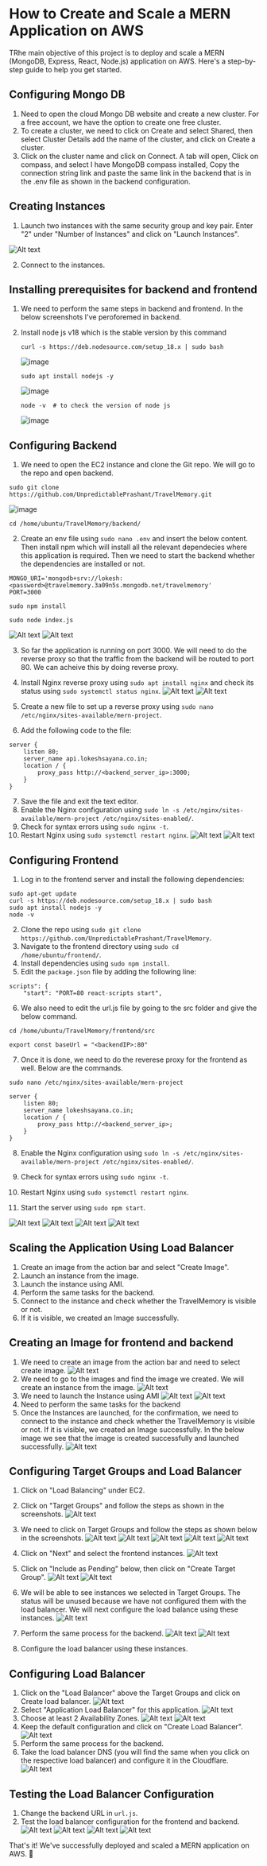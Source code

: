 # How to Create and Scale a MERN Application on AWS

TRhe main objective of this project is to deploy and scale a MERN (MongoDB, Express, React, Node.js) application on AWS. Here's a step-by-step guide to help you get started.

## Configuring Mongo DB

1. Need to open the cloud Mongo DB website and create a new cluster. For a free account, we have the option to create one free cluster.
2. To create a cluster, we need to click on Create and select Shared, then select Cluster Details add the name of the cluster, and click on Create a cluster.
3. Click on the cluster name and click on Connect. A tab will open, Click on compass, and select I have MongoDB compass installed, Copy the connection string link and paste the same link in the backend that is in the .env file as shown in the backend configuration.

## Creating Instances

1. Launch two instances with the same security group and key pair. Enter "2" under "Number of Instances" and click on "Launch Instances".

![Alt text](image.png)

2. Connect to the instances.

## Installing prerequisites for backend and frontend
1. We need to perform the same steps in backend and frontend. In the below screenshots I've peroforemed in backend.
2. Install node js v18 which is the stable version by this command
    ```
   curl -s https://deb.nodesource.com/setup_18.x | sudo bash

    ```
   ![image](https://github.com/sayanalokesh/TravelMemory/assets/105637305/54dcea2c-5cbd-4c29-8937-3ed1f1de2b9b)
   
    ```
    sudo apt install nodejs -y
    ```
   
   ![image](https://github.com/sayanalokesh/TravelMemory/assets/105637305/afe88175-e428-4f70-8e81-98bccbb5093f)
   
    ```
    node -v  # to check the version of node js
    ```
   
   ![image](https://github.com/sayanalokesh/TravelMemory/assets/105637305/a8cafd5f-3a18-45c3-a9f4-b6277c5207b4)



## Configuring Backend

1. We need to open the EC2 instance and clone the Git repo. We will go to the repo and open backend.


```
sudo git clone https://github.com/UnpredictablePrashant/TravelMemory.git
```

![image](https://github.com/sayanalokesh/TravelMemory/assets/105637305/f2d2884f-4f1e-4c4b-8acb-05c53039cccf)
```
cd /home/ubuntu/TravelMemory/backend/
```
2. Create an env file using `sudo nano .env` and insert the below content. Then install npm which will install all the relevant dependecies where this application is required. Then we need to start the backend whether the dependencies are installed or not.
```
MONGO_URI='mongodb+srv://lokesh:<password>@travelmemory.3a09n5s.mongodb.net/travelmemory'
PORT=3000
```
```
sudo npm install
```
```
sudo node index.js
```

![Alt text](image-2.png)
![Alt text](image-3.png)

3. So far the application is running on port 3000. We will need to do the reverse proxy so that the traffic  from the backend will be routed to port 80. We can acheive this by doing reverse proxy.

4. Install Nginx reverse proxy using `sudo apt install nginx` and check its status using `sudo systemctl status nginx`.
![Alt text](image-1.png)
![Alt text](image-4.png)

5. Create a new file to set up a reverse proxy using `sudo nano /etc/nginx/sites-available/mern-project`.
6. Add the following code to the file:

```
server {
    listen 80;
    server_name api.lokeshsayana.co.in;
    location / {
        proxy_pass http://<backend_server_ip>:3000;
    }
}
```

7. Save the file and exit the text editor.
8. Enable the Nginx configuration using `sudo ln -s /etc/nginx/sites-available/mern-project /etc/nginx/sites-enabled/`.
9. Check for syntax errors using `sudo nginx -t`.
10. Restart Nginx using `sudo systemctl restart nginx`.
![Alt text](image-5.png)
![Alt text](image-6.png)

## Configuring Frontend

1. Log in to the frontend server and install the following dependencies:

```
sudo apt-get update
curl -s https://deb.nodesource.com/setup_18.x | sudo bash
sudo apt install nodejs -y
node -v
```

2. Clone the repo using `sudo git clone https://github.com/UnpredictablePrashant/TravelMemory`.
3. Navigate to the frontend directory using `sudo cd /home/ubuntu/frontend/`.
4. Install dependencies using `sudo npm install`.
5. Edit the `package.json` file by adding the following line:

```
scripts": {
    "start": "PORT=80 react-scripts start",
```
6. We also need to edit the url.js file by going to the src folder and give the below command.
```
cd /home/ubuntu/TravelMemory/frontend/src
```
```
export const baseUrl = "<backendIP>:80"
```
7. Once it is done, we need to do the reverese proxy for the frontend as well. Below are the commands.
```
sudo nano /etc/nginx/sites-available/mern-project
```
```
server {
    listen 80;
    server_name lokeshsayana.co.in;
    location / {
        proxy_pass http://<backend_server_ip>;
    }
}
```
8. Enable the Nginx configuration using `sudo ln -s /etc/nginx/sites-available/mern-project /etc/nginx/sites-enabled/`.
9. Check for syntax errors using `sudo nginx -t`.
10. Restart Nginx using `sudo systemctl restart nginx`.

11. Start the server using `sudo npm start`.

![Alt text](image-7.png)
![Alt text](image-8.png)
![Alt text](image-9.png)
![Alt text](image-39.png)


## Scaling the Application Using Load Balancer

1. Create an image from the action bar and select "Create Image".
2. Launch an instance from the image.
3. Launch the instance using AMI.
4. Perform the same tasks for the backend.
5. Connect to the instance and check whether the TravelMemory is visible or not.
6. If it is visible, we created an Image successfully.

## Creating an Image for frontend and backend

1. We need to create an image from the action bar and need to select create image.
![Alt text](image-11.png)
2. We need to go to the images and find the image we created. We will create an instance from the image.
![Alt text](image-12.png)
3. We need to launch the Instance using AMI
![Alt text](image-13.png)
![Alt text](image-14.png)
4. Need to perform the same tasks for the backend
5. Once the Instances are launched, for the confirmation, we need to connect to the instance and check whether the TravelMemory is visible or not. If it is visible, we created an Image successfully. In the below image we see that the image is created successfully and launched successfully.
![Alt text](image-15.png)
## Configuring Target Groups and Load Balancer
1. Click on "Load Balancing" under EC2.
2. Click on "Target Groups" and follow the steps as shown in the screenshots.
![Alt text](image-16.png)
3. We need to click on Target Groups and follow the steps as shown below in the screenshots.
![Alt text](image-17.png)
![Alt text](image-18.png)
![Alt text](image-19.png)
![Alt text](image-20.png)
![Alt text](image-21.png)

4. Click on "Next" and select the frontend instances.
![Alt text](image-22.png)
5. Click on "Include as Pending" below, then click on "Create Target Group".
![Alt text](image-23.png)
![Alt text](image-26.png)
6. We will be able to see instances we selected in Target Groups. The status will be unused because we have not configured them with the load balancer. We will next configure the load balance using these instances.
![Alt text](image-25.png)
7. Perform the same process for the backend.
![Alt text](image-27.png)
![Alt text](image-28.png)
8. Configure the load balancer using these instances.

## Configuring Load Balancer

1. Click on the "Load Balancer" above the Target Groups and click on Create load balancer.
![Alt text](image-29.png)
2. Select "Application Load Balancer" for this application.
![Alt text](image-30.png)
3. Choose at least 2 Availability Zones.
![Alt text](image-31.png)
![Alt text](image-32.png)
4. Keep the default configuration and click on "Create Load Balancer".
![Alt text](image-33.png)
5. Perform the same process for the backend.
6. Take the load balancer DNS (you will find the same when you click on the respective load balancer) and configure it in the Cloudflare.
![Alt text](image-34.png)

## Testing the Load Balancer Configuration

1. Change the backend URL in `url.js`.
2. Test the load balancer configuration for the frontend and backend.
![Alt text](image-35.png)
![Alt text](image-36.png)
![Alt text](image-37.png)
![Alt text](image-38.png)


That's it! We've successfully deployed and scaled a MERN application on AWS. 🎉